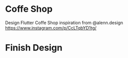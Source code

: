 # Coffe Shop

Design Flutter Coffe Shop inspiration from @alenn.design https://www.instagram.com/p/CcLTqbYD1tg/

# Finish Design